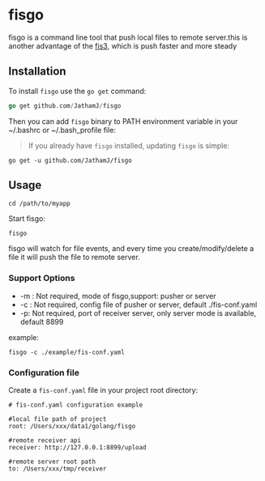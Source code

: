 # fisgo

fisgo is a command line tool that push local files to remote server.this is another advantage of the [fis3](https://github.com/fex-team/fis3), which is push faster and more steady

## Installation
To install `fisgo` use the `go get` command:

```go
go get github.com/JathamJ/fisgo
```

Then you can add `fisgo` binary to PATH environment variable in your ~/.bashrc or ~/.bash_profile file:

>If you already have `fisgo` installed, updating `fisgo` is simple:

```
go get -u github.com/JathamJ/fisgo
```
## Usage
```
cd /path/to/myapp
```
Start fisgo:

```
fisgo
```


fisgo will watch for file events, and every time you create/modify/delete a file it will push the file to remote server.

### Support Options

- -m : Not required, mode of fisgo,support: pusher or server
- -c : Not required, config file of pusher or server, default ./fis-conf.yaml
- -p: Not required, port of receiver server, only server mode is available, default 8899

example:

`fisgo -c ./example/fis-conf.yaml`

### Configuration file

Create a `fis-conf.yaml` file in your project root directory:

```
# fis-conf.yaml configuration example

#local file path of project
root: /Users/xxx/data1/golang/fisgo

#remote receiver api    
receiver: http://127.0.0.1:8899/upload

#remote server root path
to: /Users/xxx/tmp/receiver
```

